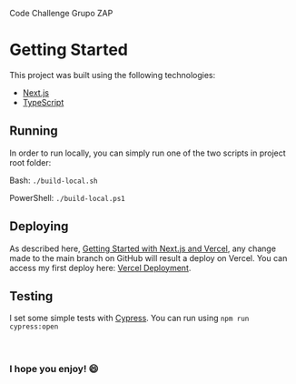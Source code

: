Code Challenge Grupo ZAP

# Getting Started
This project was built using the following technologies:
- [Next.js](https://nextjs.org/docs)
- [TypeScript](https://www.typescriptlang.org/docs/)

## Running
In order to run locally, you can simply run one of the two scripts in project root folder:

Bash: `./build-local.sh`

PowerShell: `./build-local.ps1`

## Deploying
As described here, [Getting Started with Next.js and Vercel](https://vercel.com/guides/deploying-nextjs-with-vercel), any change made to the main branch on GitHub will result a deploy on Vercel.
You can access my first deploy here: [Vercel Deployment](https://eng-zap-challenge-typescript-sand.vercel.app/).

## Testing
I set some simple tests with [Cypress](https://docs.cypress.io/guides/overview/why-cypress). You can run using `npm run cypress:open`
<br>
<br>
<br>
### I hope you enjoy! &#128516;

